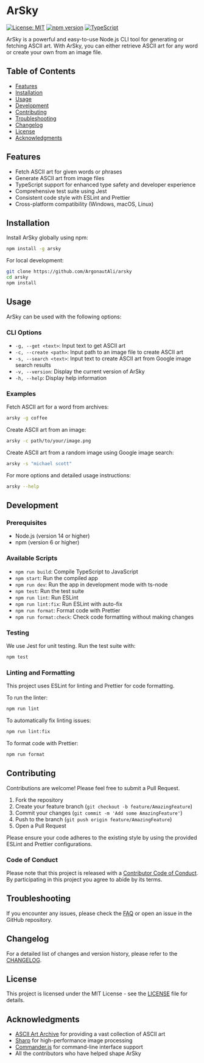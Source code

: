 # ArSky

[![License: MIT](https://img.shields.io/badge/License-MIT-yellow.svg)](https://opensource.org/licenses/MIT)
[![npm version](https://badge.fury.io/js/arsky.svg)](https://badge.fury.io/js/arsky)
[![TypeScript](https://img.shields.io/badge/TypeScript-4.5%2B-blue)](https://www.typescriptlang.org/)

ArSky is a powerful and easy-to-use Node.js CLI tool for generating or fetching ASCII art. With ArSky, you can either retrieve ASCII art for any word or create your own from an image file.

## Table of Contents

- [Features](#features)
- [Installation](#installation)
- [Usage](#usage)
- [Development](#development)
- [Contributing](#contributing)
- [Troubleshooting](#troubleshooting)
- [Changelog](#changelog)
- [License](#license)
- [Acknowledgments](#acknowledgments)

## Features

- Fetch ASCII art for given words or phrases
- Generate ASCII art from image files
- TypeScript support for enhanced type safety and developer experience
- Comprehensive test suite using Jest
- Consistent code style with ESLint and Prettier
- Cross-platform compatibility (Windows, macOS, Linux)

## Installation

Install ArSky globally using npm:

```sh
npm install -g arsky
```

For local development:

```sh
git clone https://github.com/ArgonautAli/arsky
cd arsky
npm install
```

## Usage

ArSky can be used with the following options:

### CLI Options

- `-g, --get <text>`: Input text to get ASCII art
- `-c, --create <path>`: Input path to an image file to create ASCII art
- `-s, --search <text>`: Input text to create ASCII art from Google image search results
- `-v, --version`: Display the current version of ArSky
- `-h, --help`: Display help information

### Examples

Fetch ASCII art for a word from archives:

```sh
arsky -g coffee
```

Create ASCII art from an image:

```sh
arsky -c path/to/your/image.png
```

Create ASCII art from a random image using Google image search:

```sh
arsky -s "michael scott"
```

For more options and detailed usage instructions:

```sh
arsky --help
```

## Development

### Prerequisites

- Node.js (version 14 or higher)
- npm (version 6 or higher)

### Available Scripts

- `npm run build`: Compile TypeScript to JavaScript
- `npm start`: Run the compiled app
- `npm run dev`: Run the app in development mode with ts-node
- `npm test`: Run the test suite
- `npm run lint`: Run ESLint
- `npm run lint:fix`: Run ESLint with auto-fix
- `npm run format`: Format code with Prettier
- `npm run format:check`: Check code formatting without making changes

### Testing

We use Jest for unit testing. Run the test suite with:

```sh
npm test
```

### Linting and Formatting

This project uses ESLint for linting and Prettier for code formatting.

To run the linter:

```sh
npm run lint
```

To automatically fix linting issues:

```sh
npm run lint:fix
```

To format code with Prettier:

```sh
npm run format
```

## Contributing

Contributions are welcome! Please feel free to submit a Pull Request.

1. Fork the repository
2. Create your feature branch (`git checkout -b feature/AmazingFeature`)
3. Commit your changes (`git commit -m 'Add some AmazingFeature'`)
4. Push to the branch (`git push origin feature/AmazingFeature`)
5. Open a Pull Request

Please ensure your code adheres to the existing style by using the provided ESLint and Prettier configurations.

### Code of Conduct

Please note that this project is released with a [Contributor Code of Conduct](CODE_OF_CONDUCT.md). By participating in this project you agree to abide by its terms.

## Troubleshooting

If you encounter any issues, please check the [FAQ](FAQ.md) or open an issue in the GitHub repository.

## Changelog

For a detailed list of changes and version history, please refer to the [CHANGELOG](CHANGELOG.md).

## License

This project is licensed under the MIT License - see the [LICENSE](LICENSE) file for details.

## Acknowledgments

- [ASCII Art Archive](https://www.asciiart.eu/) for providing a vast collection of ASCII art
- [Sharp](https://sharp.pixelplumbing.com/) for high-performance image processing
- [Commander.js](https://github.com/tj/commander.js/) for command-line interface support
- All the contributors who have helped shape ArSky

